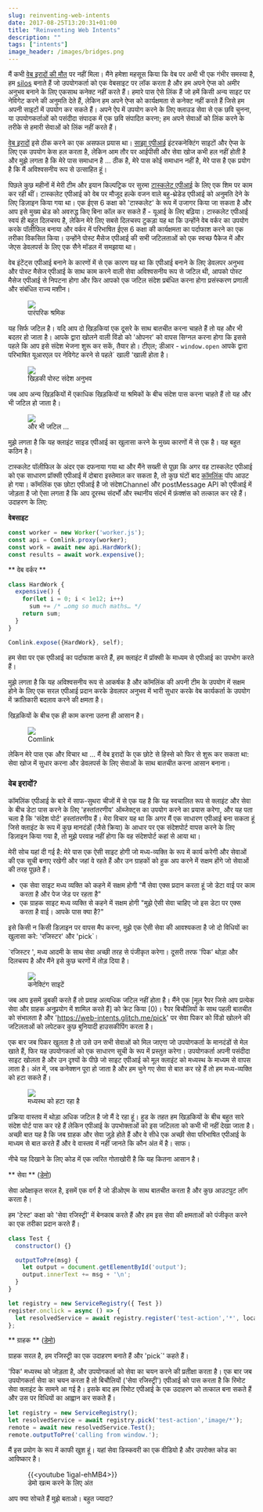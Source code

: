 ```yaml
---
slug: reinventing-web-intents
date: 2017-08-25T13:20:31+01:00
title: "Reinventing Web Intents"
description: ""
tags: ["intents"]
image_header: /images/bridges.png
---
```

मैं कभी [वेब इरादों की मौत](/what-happened-to-web-intents/) पर नहीं मिला। मैंने हमेशा महसूस किया कि वेब पर अभी भी एक गंभीर समस्या है, हम [silos](/unintended-silos/) बनाते हैं जो उपयोगकर्ता को एक वेबसाइट पर लॉक करता है और हम अपने ऐप्स को अमीर अनुभव बनाने के लिए एकसाथ कनेक्ट नहीं करते हैं। हमारे पास ऐसे लिंक हैं जो हमें किसी अन्य साइट पर नेविगेट करने की अनुमति देते हैं, लेकिन हम अपने ऐप्स को कार्यक्षमता से कनेक्ट नहीं करते हैं जिसे हम अपनी साइटों में उपयोग कर सकते हैं। अपने ऐप में उपयोग करने के लिए क्लाउड सेवा से एक छवि चुनना, या उपयोगकर्ताओं को पसंदीदा संपादक में एक छवि संपादित करना; हम अपने सेवाओं को लिंक करने के तरीके से हमारी सेवाओं को लिंक नहीं करते हैं।

[वेब इरादों](https://en.wikipedia.org/wiki/Web_Intents) इसे ठीक करने का एक असफल प्रयास था। [साझा एपीआई](/navigator.share/) इंटरकनेक्टिंग साइटों और ऐप्स के लिए एक उपयोग केस हल करता है, लेकिन आम तौर पर आईपीसी और सेवा खोज कभी हल नहीं होती है और मुझे लगता है कि मेरे पास समाधान है ... ठीक है, मेरे पास कोई समाधान नहीं है, मेरे पास है एक प्रयोग है कि मैं अविश्वसनीय रूप से उत्साहित हूं।

पिछले कुछ महीनों में मेरी टीम और इयान किल्पट्रिक पर सुरमा [टास्कलेट एपीआई](https://github.com/GoogleChromeLabs/tasklets) के लिए एक शिम पर काम कर रही थीं। टास्कलेट एपीआई को वेब पर मौजूद हल्के वजन वाले बहु-थ्रेडेड एपीआई को अनुमति देने के लिए डिज़ाइन किया गया था। एक ईएस 6 कक्षा को 'टास्कलेट' के रूप में उजागर किया जा सकता है और आप इसे मुख्य थ्रेड को अवरुद्ध किए बिना कॉल कर सकते हैं - यूआई के लिए बढ़िया। टास्कलेट एपीआई स्वयं ही बहुत दिलचस्प है, लेकिन मेरे लिए सबसे दिलचस्प टुकड़ा यह था कि उन्होंने वेब वर्कर का उपयोग करके पॉलीफिल बनाया और वर्कर में परिभाषित ईएस 6 कक्षा की कार्यक्षमता का पर्दाफाश करने का एक तरीका विकसित किया। उन्होंने पोस्ट मैसेज एपीआई की सभी जटिलताओं को एक स्वच्छ पैकेज में और जेएस डेवलपर्स के लिए एक सैने मॉडल में समझाया था।

वेब इंटेंट्स एपीआई बनाने के कारणों में से एक कारण यह था कि एपीआई बनाने के लिए डेवलपर अनुभव और पोस्ट मैसेज एपीआई के साथ काम करने वाली सेवा अविश्वसनीय रूप से जटिल थी, आपको पोस्ट मैसेज एपीआई से निपटना होगा और फिर आपको एक जटिल संदेश प्रबंधित करना होगा प्रसंस्करण प्रणाली और संबंधित राज्य मशीन।

<figure><img src="/images/worker-dx.png"><figcaption> पारंपरिक श्रमिक </figcaption></figure>

यह सिर्फ जटिल है। यदि आप दो खिड़कियां एक दूसरे के साथ बातचीत करना चाहते हैं तो यह और भी बदतर हो जाता है। आपके द्वारा खोलने वाली विंडो को 'ओपनर' को वापस सिग्नल करना होगा कि इससे पहले कि आप इसे संदेश भेजना शुरू कर सकें, तैयार हो। टीएल; डीआर - `window.open` आपके द्वारा परिभाषित यूआरएल पर नेविगेट करने से पहले` खाली 'खाली होता है।

<figure><img src="/images/window-dx.png"><figcaption> खिड़की पोस्ट संदेश अनुभव </figcaption></figure>

जब आप अन्य खिड़कियों में एकाधिक खिड़कियों या श्रमिकों के बीच संदेश पास करना चाहते हैं तो यह और भी जटिल हो जाता है।

<figure><img src="/images/complex-workers.png"><figcaption> और भी जटिल ... </figcaption></figure>

मुझे लगता है कि यह क्लाइंट साइड एपीआई का खुलासा करने के मुख्य कारणों में से एक है। यह बहुत कठिन है।

टास्कलेट पॉलीफिल के अंदर एक दफनाया गया था और मैंने सख्ती से पूछा कि अगर वह टास्कलेट एपीआई को एक साधारण प्रॉक्सी एपीआई में दोबारा इस्तेमाल कर सकता है, तो कुछ घंटों बाद [कॉमलिंक](https://github.com/GoogleChromeLabs/comlink/) पॉप आउट हो गया। कॉमलिंक एक छोटा एपीआई है जो संदेशChannel और postMessage API को एपीआई में जोड़ता है जो ऐसा लगता है कि आप दूरस्थ संदर्भों और स्थानीय संदर्भ में फ़ंक्शंस को तत्काल कर रहे हैं। उदाहरण के लिए:


**वेबसाइट**


```javascript
const worker = new Worker('worker.js');
const api = Comlink.proxy(worker);
const work = await new api.HardWork();
const results = await work.expensive();
```



** वेब वर्कर **


```javascript
class HardWork {
  expensive() {
    for(let i = 0; i < 1e12; i++)
      sum += /* …omg so much maths… */
    return sum;
  }
}

Comlink.expose({HardWork}, self);
```


हम सेवा पर एक एपीआई का पर्दाफाश करते हैं, हम क्लाइंट में प्रॉक्सी के माध्यम से एपीआई का उपभोग करते हैं।

मुझे लगता है कि यह अविश्वसनीय रूप से आकर्षक है और कॉमलिंक की अपनी टीम के उपयोग में सक्षम होने के लिए एक सरल एपीआई प्रदान करके डेवलपर अनुभव में भारी सुधार करके वेब कार्यकर्ता के उपयोग में क्रांतिकारी बदलाव करने की क्षमता है।

खिड़कियों के बीच एक ही काम करना उतना ही आसान है।

<figure><img src="/images/comlink.png"><figcaption> Comlink </figcaption></figure>

लेकिन मेरे पास एक और विचार था ... मैं वेब इरादों के एक छोटे से हिस्से को फिर से शुरू कर सकता था: सेवा खोज में सुधार करना और डेवलपर्स के लिए सेवाओं के साथ बातचीत करना आसान बनाना।

### वेब इरादों?

कॉमलिंक एपीआई के बारे में साफ-सुथरा चीजों में से एक यह है कि यह स्वचालित रूप से क्लाइंट और सेवा के बीच डेटा पास करने के लिए 'हस्तांतरणीय' ऑब्जेक्ट्स का उपयोग करने का प्रयास करेगा, और यह पता चला है कि 'संदेश पोर्ट' हस्तांतरणीय हैं। मेरा विचार यह था कि अगर मैं एक साधारण एपीआई बना सकता हूं जिसे क्लाइंट के रूप में कुछ मानदंडों (जैसे क्रिया) के आधार पर एक संदेशपोर्ट वापस करने के लिए डिज़ाइन किया गया है, तो मुझे परवाह नहीं होगा कि वह संदेशपोर्ट कहां से आया था।

मेरी सोच यहां दी गई है: मेरे पास एक ऐसी साइट होगी जो मध्य-व्यक्ति के रूप में कार्य करेगी और सेवाओं की एक सूची बनाए रखेगी और जहां वे रहते हैं और उन ग्राहकों को हुक अप करने में सक्षम होंगे जो सेवाओं की तरह पूछते हैं।


* एक सेवा साइट मध्य व्यक्ति को कहने में सक्षम होगी "मैं सेवा एक्स प्रदान करता हूं जो डेटा वाई पर काम करता है और पेज जेड पर रहता है"
* एक ग्राहक साइट मध्य व्यक्ति से कहने में सक्षम होगी "मुझे ऐसी सेवा चाहिए जो इस डेटा पर एक्स करता है वाई। आपके पास क्या है?"

इसे किसी न किसी डिज़ाइन पर वापस मैप करना, मुझे एक ऐसी सेवा की आवश्यकता है जो दो विधियों का खुलासा करे: 'रजिस्टर' और 'pick`।

`रजिस्टर ', मध्य आदमी के साथ सेवा अच्छी तरह से पंजीकृत करेगा। दूसरी तरफ 'पिक' थोड़ा और दिलचस्प है और मैंने इसे कुछ चरणों में तोड़ दिया है।

<figure><img src="/images/webintents-step-1.png"><figcaption> कनेक्टिंग साइटें </figcaption></figure>

जब आप इसमें डुबकी करते हैं तो प्रवाह अत्यधिक जटिल नहीं होता है। मैंने एक [मूल रैपर जिसे आप प्रत्येक सेवा और ग्राहक अनुप्रयोग में शामिल करते हैं] को क्रेट किया [0)। रैपर बिचौलियों के साथ पहली बातचीत को संभालता है और 'https://web-intents.glitch.me/pick' पर सेवा पिकर को विंडो खोलने की जटिलताओं को लपेटकर कुछ बुनियादी हाउसकीपिंग करता है।

एक बार जब पिकर खुलता है तो उसे उन सभी सेवाओं को मिल जाएगा जो उपयोगकर्ता के मानदंडों से मेल खाते हैं, फिर यह उपयोगकर्ता को एक साधारण सूची के रूप में प्रस्तुत करेगा। उपयोगकर्ता अपनी पसंदीदा साइट खोलता है और उन दृश्यों के पीछे जो साइट एपीआई को मूल क्लाइंट को मध्यस्थ के माध्यम से वापस लाता है। अंत में, जब कनेक्शन पूरा हो जाता है और हम चुने गए सेवा से बात कर रहे हैं तो हम मध्य-व्यक्ति को हटा सकते हैं।

<figure><img src="/images/webintents-step-2.png"><figcaption> मध्यस्थ को हटा रहा है </figcaption></figure>

प्रक्रिया वास्तव में थोड़ा अधिक जटिल है जो मैं दे रहा हूं। हुड के तहत हम खिड़कियों के बीच बहुत सारे संदेश पोर्ट पास कर रहे हैं लेकिन एपीआई के उपभोक्ताओं को इस जटिलता को कभी भी नहीं देखा जाता है। अच्छी बात यह है कि जब ग्राहक और सेवा जुड़े होते हैं और वे सीधे एक अच्छी सेवा परिभाषित एपीआई के माध्यम से बात करते हैं और वे वास्तव में नहीं जानते कि कौन अंत में है। साफ।

नीचे यह दिखाने के लिए कोड में एक त्वरित गोताखोरी है कि यह कितना आसान है।


** सेवा ** ([डेमो](https://web-intents-service-1.glitch.me/))

सेवा अपेक्षाकृत सरल है, इसमें एक वर्ग है जो डीओएम के साथ बातचीत करता है और कुछ आउटपुट लॉग करता है।

हम 'टेस्ट' कक्षा को 'सेवा रजिस्ट्री' में बेनकाब करते हैं और हम इस सेवा की क्षमताओं को पंजीकृत करने का एक तरीका प्रदान करते हैं।


```javascript
class Test {
  constructor() {}

  outputToPre(msg) {
    let output = document.getElementById('output');
    output.innerText += msg + '\n';
  }
}

let registry = new ServiceRegistry({ Test })
register.onclick = async () => {    
  let resolvedService = await registry.register('test-action','*', location.href);  
};
```



** ग्राहक ** ([डेमो](https://web-intents-client.glitch.me/))

ग्राहक सरल है, हम रजिस्ट्री का एक उदाहरण बनाते हैं और 'pick`' कहते हैं।

'पिक' मध्यस्थ को जोड़ता है, और उपयोगकर्ता को सेवा का चयन करने की प्रतीक्षा करता है। एक बार जब उपयोगकर्ता सेवा का चयन करता है तो बिचौलियों ('सेवा रजिस्ट्री') एपीआई को पास करता है कि रिमोट सेवा क्लाइंट के सामने आ गई है। इसके बाद हम रिमोट एपीआई के एक उदाहरण को तत्काल बना सकते हैं और उस पर विधियों का आह्वान कर सकते हैं।


```javascript
let registry = new ServiceRegistry();
let resolvedService = await registry.pick('test-action','image/*');
remote = await new resolvedService.Test();
remote.outputToPre('calling from window.');
```


मैं इस प्रयोग के रूप में काफी खुश हूं। यहां सेवा डिस्कवरी का एक वीडियो है और उपरोक्त कोड का आविष्कार है।

<figure> {{&lt;youtube 1igal-ehMB4&gt;}} <figcaption> डेमो खत्म करने के लिए अंत </figcaption></figure>

आप क्या सोचते हैं मुझे बताओ। बहुत ज्यादा?